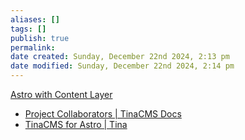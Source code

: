 ```yaml
---
aliases: []
tags: []
publish: true
permalink:
date created: Sunday, December 22nd 2024, 2:13 pm
date modified: Sunday, December 22nd 2024, 2:14 pm
---
```


[Astro with Content Layer](../Astro%20with%20Content%20Layer/Astro%20with%20Content%20Layer.md)

- [Project Collaborators | TinaCMS Docs](https://tina.io/docs/tina-cloud/dashboard/users)
- [TinaCMS for Astro | Tina](https://tina.io/astro)